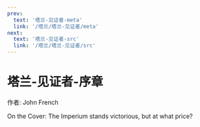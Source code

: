 ```yaml
---
prev:
  text: '塔兰-见证者-meta'
  link: '/塔兰/塔兰-见证者/meta'
next:
  text: '塔兰-见证者-src'
  link: '/塔兰/塔兰-见证者/src'
---
```


# 塔兰-见证者-序章

作者: John French

On the Cover: The Imperium stands victorious, but at what price?
